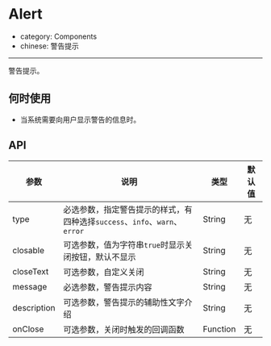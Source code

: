 # Alert

- category: Components
- chinese: 警告提示

---

警告提示。

## 何时使用

- 当系统需要向用户显示警告的信息时。

## API

| 参数        | 说明                                                      | 类型        | 默认值 |
|----------- |---------------------------------------------------------  | ---------- |-------|
| type       | 必选参数，指定警告提示的样式，有四种选择`success`、`info`、`warn`、`error`   | String     | 无    |
| closable   | 可选参数，值为字符串`true`时显示关闭按钮，默认不显示             | String     | 无   |
| closeText  | 可选参数，自定义关闭                                         | String     | 无    |
| message    | 必选参数，警告提示内容                                       | String     | 无    |
| description | 可选参数，警告提示的辅助性文字介绍                            | String     | 无    |
| onClose     | 可选参数，关闭时触发的回调函数                               | Function   | 无    |
